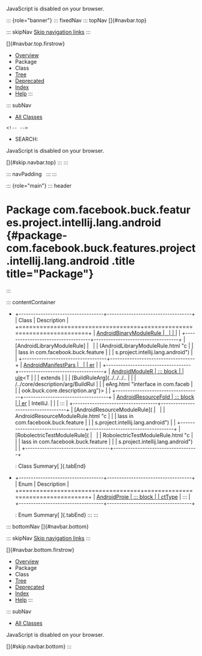 <div>

JavaScript is disabled on your browser.

</div>

::: {role="banner"}
::: fixedNav
::: topNav
[]{#navbar.top}

::: skipNav
[Skip navigation links](#skip.navbar.top "Skip navigation links")
:::

[]{#navbar.top.firstrow}

-   [Overview](../../../../../../../../index.html)
-   Package
-   Class
-   [Tree](package-tree.html)
-   [Deprecated](../../../../../../../../deprecated-list.html)
-   [Index](../../../../../../../../index-all.html)
-   [Help](../../../../../../../../help-doc.html)
:::

::: subNav
-   [All Classes](../../../../../../../../allclasses.html)

```{=html}
<!-- -->
```
-   SEARCH:

<div>

<div>

JavaScript is disabled on your browser.

</div>

</div>

[]{#skip.navbar.top}
:::
:::

::: navPadding
 
:::
:::

::: {role="main"}
::: header
# Package com.facebook.buck.features.project.intellij.lang.android {#package-com.facebook.buck.features.project.intellij.lang.android .title title="Package"}
:::

::: contentContainer
-   +-----------------------------------+-----------------------------------+
    | Class                             | Description                       |
    +===================================+===================================+
    | [AndroidBinaryModuleRule          |                                   |
    | ](AndroidBinaryModuleRule.html "c |                                   |
    | lass in com.facebook.buck.feature |                                   |
    | s.project.intellij.lang.android") |                                   |
    +-----------------------------------+-----------------------------------+
    | [AndroidLibraryModuleRule]        |                                   |
    | (AndroidLibraryModuleRule.html "c |                                   |
    | lass in com.facebook.buck.feature |                                   |
    | s.project.intellij.lang.android") |                                   |
    +-----------------------------------+-----------------------------------+
    | [AndroidManifestPars              |                                   |
    | er](AndroidManifestParser.html "c |                                   |
    | lass in com.facebook.buck.feature |                                   |
    | s.project.intellij.lang.android") |                                   |
    +-----------------------------------+-----------------------------------+
    | [AndroidModuleR                   | ::: block                         |
    | ule](AndroidModuleRule.html "clas | Android IntelliJ rule             |
    | s in com.facebook.buck.features.p | :::                               |
    | roject.intellij.lang.android")\<T |                                   |
    | extends                           |                                   |
    | [BuildRuleArg](../../../..        |                                   |
    | /../core/description/arg/BuildRul |                                   |
    | eArg.html "interface in com.faceb |                                   |
    | ook.buck.core.description.arg")\> |                                   |
    +-----------------------------------+-----------------------------------+
    | [AndroidResourceFold              | ::: block                         |
    | er](AndroidResourceFolder.html "c | A path which contains a set of    |
    | lass in com.facebook.buck.feature | sources we wish to present to     |
    | s.project.intellij.lang.android") | IntelliJ.                         |
    |                                   | :::                               |
    +-----------------------------------+-----------------------------------+
    | [AndroidResourceModuleRule](      |                                   |
    | AndroidResourceModuleRule.html "c |                                   |
    | lass in com.facebook.buck.feature |                                   |
    | s.project.intellij.lang.android") |                                   |
    +-----------------------------------+-----------------------------------+
    | [RobolectricTestModuleRule](      |                                   |
    | RobolectricTestModuleRule.html "c |                                   |
    | lass in com.facebook.buck.feature |                                   |
    | s.project.intellij.lang.android") |                                   |
    +-----------------------------------+-----------------------------------+

    : Class Summary[ ]{.tabEnd}

-   +-----------------------------------+-----------------------------------+
    | Enum                              | Description                       |
    +===================================+===================================+
    | [AndroidProje                     | ::: block                         |
    | ctType](AndroidProjectType.html " | Constants that define Android     |
    | enum in com.facebook.buck.feature | project type.                     |
    | s.project.intellij.lang.android") | :::                               |
    +-----------------------------------+-----------------------------------+

    : Enum Summary[ ]{.tabEnd}
:::
:::

::: bottomNav
[]{#navbar.bottom}

::: skipNav
[Skip navigation links](#skip.navbar.bottom "Skip navigation links")
:::

[]{#navbar.bottom.firstrow}

-   [Overview](../../../../../../../../index.html)
-   Package
-   Class
-   [Tree](package-tree.html)
-   [Deprecated](../../../../../../../../deprecated-list.html)
-   [Index](../../../../../../../../index-all.html)
-   [Help](../../../../../../../../help-doc.html)
:::

::: subNav
-   [All Classes](../../../../../../../../allclasses.html)

<div>

<div>

JavaScript is disabled on your browser.

</div>

</div>

[]{#skip.navbar.bottom}
:::
